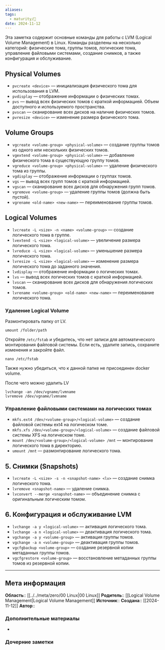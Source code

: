 ```yaml
---
aliases: 
tags:
  - maturity/🌱
date: 2024-11-12
---
```

Эта заметка содержит основные команды для работы с LVM (Logical Volume Management) в Linux. Команды разделены на несколько категорий: физические тома, группы томов, логические тома, управление файловыми системами, создание снимков, а также конфигурация и обслуживание.
## Physical Volumes
- `pvcreate <device>` — инициализация физического тома для использования в LVM.
- `pvdisplay` — отображение информации о физических томах.
- `pvs` — вывод всех физических томов с краткой информацией. Объем доступного и используемого пространства.
- `pvscan` — сканирование всех дисков на наличие физических томов.
- `pvresize <device>` — изменение размера физического тома.
## Volume Groups
- `vgcreate <volume-group> <physical-volume>` — создание группы томов из одного или нескольких физических томов.
- `vgextend <volume-group> <physical-volume>` — добавление физического тома в существующую группу томов.
- `vgreduce <volume-group> <physical-volume>` — удаление физического тома из группы.
- `vgdisplay` — отображение информации о группах томов.
- `vgs` — вывод всех групп томов с краткой информацией.
- `vgscan` — сканирование всех дисков для обнаружения групп томов.
- `vgremove <volume-group>` — удаление группы томов (должна быть пустой).
- `vgrename <old-name> <new-name>` — переименование группы томов.
## Logical Volumes
- `lvcreate -L <size> -n <name> <volume-group>` — создание логического тома в группе.
- `lvextend -L <size> <logical-volume>` — увеличение размера логического тома.
- `lvreduce -L <size> <logical-volume>` — уменьшение размера логического тома.
- `lvresize -L <size> <logical-volume>` — изменение размера логического тома до заданного значения.
- `lvdisplay` — отображение информации о логических томах.
- `lvs` — вывод всех логических томов с краткой информацией.
- `lvscan` — сканирование всех дисков для обнаружения логических томов.
- `lvrename <volume-group> <old-name> <new-name>` — переименование логического тома.
### Удаление Logical Volume
Размонтировать папку от LV.

```shell
umount /folder/path
```

Откройте `/etc/fstab` и убедитесь, что нет записи для автоматического монтирования файловой системы. Если есть, удалите запись, сохраните изменения и закройте файл.

```
nano /etc/fstab
```

Также нужно убедиться, что к данной папке не присоединен docker volume.

После чего можно удалить LV
```shell
lvchange -an /dev/vgname/lvmname
lvremove /dev/vgname/lvmname
```
### Управление файловыми системами на логических томах
- `mkfs.ext4 /dev/<volume-group>/<logical-volume>` — создание файловой системы ext4 на логическом томе.
- `mkfs.xfs /dev/<volume-group>/<logical-volume>` — создание файловой системы XFS на логическом томе.
- `mount /dev/<volume-group>/<logical-volume> /mnt` — монтирование логического тома в директорию.
- `umount /mnt` — размонтирование логического тома.
## 5. Снимки (Snapshots)
- `lvcreate -L <size> -s -n <snapshot-name> <lv>` — создание снимка логического тома.
- `lvremove <snapshot-name>` — удаление снимка.
- `lvconvert --merge <snapshot-name>` — объединение снимка с оригинальным логическим томом.
## 6. Конфигурация и обслуживание LVM
- `lvchange -a y <logical-volume>` — активация логического тома.
- `lvchange -a n <logical-volume>` — деактивация логического тома.
- `vgchange -a y <volume-group>` — активация группы томов.
- `vgchange -a n <volume-group>` — деактивация группы томов.
- `vgcfgbackup <volume-group>` — создание резервной копии метаданных группы томов.
- `vgcfgrestore <volume-group>` — восстановление метаданных группы томов из резервной копии.
***
## Мета информация
**Область**:: [[../../meta/zero/00 Linux|00 Linux]]
**Родитель**:: [[Logical Volume Management|Logical Volume Management]]
**Источник**:: 
**Создана**:: [[2024-11-12]]
**Автор**:: 
### Дополнительные материалы
- 

### Дочерние заметки
<!-- QueryToSerialize: LIST FROM [[]] WHERE contains(Родитель, this.file.link) or contains(parents, this.file.link) -->

